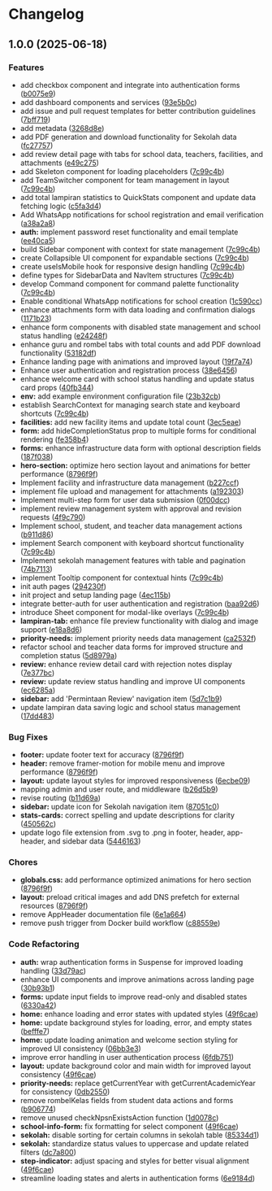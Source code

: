 # Changelog

## 1.0.0 (2025-06-18)


### Features

* add checkbox component and integrate into authentication forms ([b0075e9](https://github.com/nestorzamili/sisp/commit/b0075e9b6330afaef5365605e0561c44090a43a5))
* add dashboard components and services ([93e5b0c](https://github.com/nestorzamili/sisp/commit/93e5b0cb79cc182e5354029f97ecb434851ee3ab))
* add issue and pull request templates for better contribution guidelines ([7bff719](https://github.com/nestorzamili/sisp/commit/7bff7194f055202e6ffdb871d13fdc45b7c0c627))
* add metadata ([3268d8e](https://github.com/nestorzamili/sisp/commit/3268d8eb0f6b9d657419a4c478102ad1c3be9384))
* add PDF generation and download functionality for Sekolah data ([fc27757](https://github.com/nestorzamili/sisp/commit/fc277572892c77f9b4156b4b67e5c481dc1c6d40))
* add review detail page with tabs for school data, teachers, facilities, and attachments ([e49c275](https://github.com/nestorzamili/sisp/commit/e49c2754cabe903ef7fc88b48d3a7b59ccbcd60b))
* add Skeleton component for loading placeholders ([7c99c4b](https://github.com/nestorzamili/sisp/commit/7c99c4b486da09e5ae8318da1d993bdabf135683))
* add TeamSwitcher component for team management in layout ([7c99c4b](https://github.com/nestorzamili/sisp/commit/7c99c4b486da09e5ae8318da1d993bdabf135683))
* add total lampiran statistics to QuickStats component and update data fetching logic ([c5fa3d4](https://github.com/nestorzamili/sisp/commit/c5fa3d4f8a9d6fb25b07a6f67530f72b2f2074d5))
* Add WhatsApp notifications for school registration and email verification ([a38a2a8](https://github.com/nestorzamili/sisp/commit/a38a2a8c39410733a0fad55aa94f611d84c83f88))
* **auth:** implement password reset functionality and email template ([ee40ca5](https://github.com/nestorzamili/sisp/commit/ee40ca5ddb806b8d8b6879e3c7e8858cb52e52c5))
* build Sidebar component with context for state management ([7c99c4b](https://github.com/nestorzamili/sisp/commit/7c99c4b486da09e5ae8318da1d993bdabf135683))
* create Collapsible UI component for expandable sections ([7c99c4b](https://github.com/nestorzamili/sisp/commit/7c99c4b486da09e5ae8318da1d993bdabf135683))
* create useIsMobile hook for responsive design handling ([7c99c4b](https://github.com/nestorzamili/sisp/commit/7c99c4b486da09e5ae8318da1d993bdabf135683))
* define types for SidebarData and NavItem structures ([7c99c4b](https://github.com/nestorzamili/sisp/commit/7c99c4b486da09e5ae8318da1d993bdabf135683))
* develop Command component for command palette functionality ([7c99c4b](https://github.com/nestorzamili/sisp/commit/7c99c4b486da09e5ae8318da1d993bdabf135683))
* Enable conditional WhatsApp notifications for school creation ([1c590cc](https://github.com/nestorzamili/sisp/commit/1c590cc46f6adaaf10496182f5cb786eb00f13fa))
* enhance attachments form with data loading and confirmation dialogs ([1171b23](https://github.com/nestorzamili/sisp/commit/1171b23a0ec388f43ebab1da2a7d3610cd43e0e1))
* enhance form components with disabled state management and school status handling ([e24248f](https://github.com/nestorzamili/sisp/commit/e24248f0fa27d38f117f5eb639d828b47cdee53e))
* enhance guru and rombel tabs with total counts and add PDF download functionality ([53182df](https://github.com/nestorzamili/sisp/commit/53182df6f756236e7ce5cb5450734b449038e699))
* Enhance landing page with animations and improved layout ([19f7a74](https://github.com/nestorzamili/sisp/commit/19f7a74e12bdb10a170e07cee9324076c6330969))
* Enhance user authentication and registration process ([38e6456](https://github.com/nestorzamili/sisp/commit/38e6456c698e238efd1f8ed1b070209237b8dc55))
* enhance welcome card with school status handling and update status card props ([40fb344](https://github.com/nestorzamili/sisp/commit/40fb344e8f2c4fcc1bf641a19b0f41bb07e2e559))
* **env:** add example environment configuration file ([23b32cb](https://github.com/nestorzamili/sisp/commit/23b32cb97ec46c441183fa09330dddc3ebb89d0f))
* establish SearchContext for managing search state and keyboard shortcuts ([7c99c4b](https://github.com/nestorzamili/sisp/commit/7c99c4b486da09e5ae8318da1d993bdabf135683))
* **facilities:** add new facility items and update total count ([3ec5eae](https://github.com/nestorzamili/sisp/commit/3ec5eaec3ff0b230458ea4ffb9b9889b272624f1))
* **form:** add hideCompletionStatus prop to multiple forms for conditional rendering ([fe358b4](https://github.com/nestorzamili/sisp/commit/fe358b4ff5c1fff70fd88cceec5db901e2aef6a9))
* **forms:** enhance infrastructure data form with optional description fields ([187f038](https://github.com/nestorzamili/sisp/commit/187f038e299dc578f62646c41b5b7c6c8a0ce9ae))
* **hero-section:** optimize hero section layout and animations for better performance ([8796f9f](https://github.com/nestorzamili/sisp/commit/8796f9f821f28f185e1430b8a376ad5554979abb))
* Implement facility and infrastructure data management ([b227ccf](https://github.com/nestorzamili/sisp/commit/b227ccff05a0fd80127b0cfa99b8ecbd235b50a2))
* implement file upload and management for attachments ([a192303](https://github.com/nestorzamili/sisp/commit/a192303d47bfd824c4cf51e36030e59c692e4171))
* Implement multi-step form for user data submission ([0f00dcc](https://github.com/nestorzamili/sisp/commit/0f00dcc7f0a08d22d1c69493eac030bb4c1413c6))
* implement review management system with approval and revision requests ([4f9c790](https://github.com/nestorzamili/sisp/commit/4f9c7904fb3b116ca1b8c18fa459eebb1076a333))
* Implement school, student, and teacher data management actions ([b911d86](https://github.com/nestorzamili/sisp/commit/b911d865908ea9ebde83ca853ce413010746fce5))
* implement Search component with keyboard shortcut functionality ([7c99c4b](https://github.com/nestorzamili/sisp/commit/7c99c4b486da09e5ae8318da1d993bdabf135683))
* Implement sekolah management features with table and pagination ([74b7113](https://github.com/nestorzamili/sisp/commit/74b711345b9a7ea4e077714d9a870f8fcb050ce7))
* implement Tooltip component for contextual hints ([7c99c4b](https://github.com/nestorzamili/sisp/commit/7c99c4b486da09e5ae8318da1d993bdabf135683))
* init auth pages ([294230f](https://github.com/nestorzamili/sisp/commit/294230f507dca9861085295061a14b8ea0840b72))
* init project and setup landing page ([4ec115b](https://github.com/nestorzamili/sisp/commit/4ec115bbcff7926be3b33867c06e5f65e62512a2))
* integrate better-auth for user authentication and registration ([baa92d6](https://github.com/nestorzamili/sisp/commit/baa92d646b3c51ee5a39b80a8ddddbd805632a07))
* introduce Sheet component for modal-like overlays ([7c99c4b](https://github.com/nestorzamili/sisp/commit/7c99c4b486da09e5ae8318da1d993bdabf135683))
* **lampiran-tab:** enhance file preview functionality with dialog and image support ([e18a8d6](https://github.com/nestorzamili/sisp/commit/e18a8d62267b35705eab7ca2cad37c2d18f6a367))
* **priority-needs:** implement priority needs data management ([ca2532f](https://github.com/nestorzamili/sisp/commit/ca2532f6166a653c540e74611dc25462dfc4d821))
* refactor school and teacher data forms for improved structure and completion status ([5d8979a](https://github.com/nestorzamili/sisp/commit/5d8979a5b5076234673cd37044e7893c498d72a5))
* **review:** enhance review detail card with rejection notes display ([7e377bc](https://github.com/nestorzamili/sisp/commit/7e377bca9e425cf150dc4e2b3acaf74824fbbb00))
* **review:** update review status handling and improve UI components ([ec6285a](https://github.com/nestorzamili/sisp/commit/ec6285ae905a1509584f034460f4c067deb5412e))
* **sidebar:** add 'Permintaan Review' navigation item ([5d7c1b9](https://github.com/nestorzamili/sisp/commit/5d7c1b9b0fb3f5f5b040c893c6e9bb543fb8579c))
* update lampiran data saving logic and school status management ([17dd483](https://github.com/nestorzamili/sisp/commit/17dd483fb8b0613716a310dbe8241d1b5bf35156))


### Bug Fixes

* **footer:** update footer text for accuracy ([8796f9f](https://github.com/nestorzamili/sisp/commit/8796f9f821f28f185e1430b8a376ad5554979abb))
* **header:** remove framer-motion for mobile menu and improve performance ([8796f9f](https://github.com/nestorzamili/sisp/commit/8796f9f821f28f185e1430b8a376ad5554979abb))
* **layout:** update layout styles for improved responsiveness ([6ecbe09](https://github.com/nestorzamili/sisp/commit/6ecbe0956c6bf89aad3155ad5cb5733c57741637))
* mapping admin and user route, and middleware ([b26d5b9](https://github.com/nestorzamili/sisp/commit/b26d5b9e8b28cf5123b0b6abaaefe17e23f5295d))
* revise routing ([b11d69a](https://github.com/nestorzamili/sisp/commit/b11d69afe89504d14b2bae38d016fda4776b677c))
* **sidebar:** update icon for Sekolah navigation item ([87051c0](https://github.com/nestorzamili/sisp/commit/87051c039b3b493853270f06f2be408b369ab6c4))
* **stats-cards:** correct spelling and update descriptions for clarity ([450562c](https://github.com/nestorzamili/sisp/commit/450562c244e88fb87076b2f98006513d2daedf98))
* update logo file extension from .svg to .png in footer, header, app-header, and sidebar data ([5446163](https://github.com/nestorzamili/sisp/commit/5446163ea31ace267d708cc05ac758a911dc6d25))


### Chores

* **globals.css:** add performance optimized animations for hero section ([8796f9f](https://github.com/nestorzamili/sisp/commit/8796f9f821f28f185e1430b8a376ad5554979abb))
* **layout:** preload critical images and add DNS prefetch for external resources ([8796f9f](https://github.com/nestorzamili/sisp/commit/8796f9f821f28f185e1430b8a376ad5554979abb))
* remove AppHeader documentation file ([6e1a664](https://github.com/nestorzamili/sisp/commit/6e1a664fa436a6f032b004acdb360d2cb957f50e))
* remove push trigger from Docker build workflow ([c88559e](https://github.com/nestorzamili/sisp/commit/c88559ef1984ea1853c96262394c8c35ce7ebf48))


### Code Refactoring

* **auth:** wrap authentication forms in Suspense for improved loading handling ([33d79ac](https://github.com/nestorzamili/sisp/commit/33d79aca6e5d7d82d179a105837a06bee2874c46))
* enhance UI components and improve animations across landing page ([30b93b1](https://github.com/nestorzamili/sisp/commit/30b93b1bb8fa69531f164973e583e329d034ef64))
* **forms:** update input fields to improve read-only and disabled states ([6330a42](https://github.com/nestorzamili/sisp/commit/6330a423f5f7de9aa97bb081be40e0c5c05e27e9))
* **home:** enhance loading and error states with updated styles ([49f6cae](https://github.com/nestorzamili/sisp/commit/49f6cae69fde4bbdbe0a3b15c0469a7ec7f9376a))
* **home:** update background styles for loading, error, and empty states ([befffe7](https://github.com/nestorzamili/sisp/commit/befffe7f55828005b21a49513fc0cfd0fa255058))
* **home:** update loading animation and welcome section styling for improved UI consistency ([06bb3e3](https://github.com/nestorzamili/sisp/commit/06bb3e38a5e4465d141ffa3d1a4738b69e9841bb))
* improve error handling in user authentication process ([6fdb751](https://github.com/nestorzamili/sisp/commit/6fdb751b95b3becd06a551858c67e21fc0bb41e4))
* **layout:** update background color and main width for improved layout consistency ([49f6cae](https://github.com/nestorzamili/sisp/commit/49f6cae69fde4bbdbe0a3b15c0469a7ec7f9376a))
* **priority-needs:** replace getCurrentYear with getCurrentAcademicYear for consistency ([0db2550](https://github.com/nestorzamili/sisp/commit/0db25504a877fda1744d8a2465234f913de6e64f))
* remove rombelKelas fields from student data actions and forms ([b906774](https://github.com/nestorzamili/sisp/commit/b90677424d51d9dd87597f21f56f138f1d18fb95))
* remove unused checkNpsnExistsAction function ([1d0078c](https://github.com/nestorzamili/sisp/commit/1d0078c4fb2bccb2962dd9cbf7505deecc4781ba))
* **school-info-form:** fix formatting for select component ([49f6cae](https://github.com/nestorzamili/sisp/commit/49f6cae69fde4bbdbe0a3b15c0469a7ec7f9376a))
* **sekolah:** disable sorting for certain columns in sekolah table ([85334d1](https://github.com/nestorzamili/sisp/commit/85334d1bdddc026ce8f8ab9503bfb8bc0b91da1e))
* **sekolah:** standardize status values to uppercase and update related filters ([dc7a800](https://github.com/nestorzamili/sisp/commit/dc7a80081221ccd5cca1d29c349e510da93ed89d))
* **step-indicator:** adjust spacing and styles for better visual alignment ([49f6cae](https://github.com/nestorzamili/sisp/commit/49f6cae69fde4bbdbe0a3b15c0469a7ec7f9376a))
* streamline loading states and alerts in authentication forms ([6e9184d](https://github.com/nestorzamili/sisp/commit/6e9184db634b99300f2af7cd43b893cb0ef51f33))
